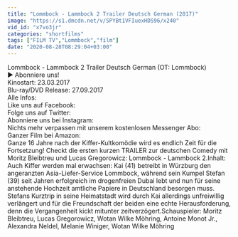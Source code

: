 ```yaml
---
title: "Lommbock - Lammbock 2 Trailer Deutsch German (2017)"
image: "https://s1.dmcdn.net/v/SPYBt1VFIuexHDS96/x240"
vid_id: "x7vo3jr"
categories: "shortfilms"
tags: ["FILM TV","Lommbock","film"]
date: "2020-08-28T08:29:04+03:00"
---
```

Lommbock - Lammbock 2 Trailer Deutsch German (OT: Lommbock)  <br>▶ Abonniere uns!   <br>Kinostart: 23.03.2017  <br>Blu-ray/DVD Release: 27.09.2017  <br>Alle Infos:   <br>Like uns auf Facebook:   <br>Folge uns auf Twitter:   <br>Abonniere uns bei Instagram:   <br>Nichts mehr verpassen mit unserem kostenlosen Messenger Abo:   <br>Ganzer Film bei Amazon:   <br>Ganze 16 Jahre nach der Kiffer-Kultkomödie wird es endlich Zeit für die Fortsetzung! Checkt die ersten kurzen TRAILER zur deutschen Comedy mit Moritz Bleibtreu und Lucas Gregorowicz: Lommbock - Lammbock 2.Inhalt: Auch Kiffer werden mal erwachsen: Kai (41) betreibt in Würzburg den angeranzten Asia-Liefer-Service Lommbock, während sein Kumpel Stefan (39) seit Jahren erfolgreich im drogenfreien Dubai lebt und nun für seine anstehende Hochzeit amtliche Papiere in Deutschland besorgen muss. Stefans Kurztrip in seine Heimatstadt wird durch Kai allerdings unfreiwillig verlängert und für die Freundschaft der beiden eine echte Herausforderung, denn die Vergangenheit kickt mitunter zeitverzögert.Schauspieler: Moritz Bleibtreu, Lucas Gregorowicz, Wotan Wilke Möhring, Antoine Monot Jr., Alexandra Neldel, Melanie Winiger, Wotan Wilke Möhring
